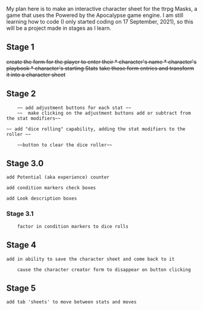 

My plan here is to make an interactive character sheet for the ttrpg Masks, a game that uses the Powered by the Apocalypse game engine. I am still learning how to code (I only started coding on 17 September, 2021), so this will be a project made in stages as I learn.

## Stage 1

   ~~create the form for the player to enter their * character's name * character's playbook * character's starting Stats~~
    ~~take those form entries and transform it into a character sheet~~

## Stage 2

		~~ add adjustment buttons for each stat ~~
		~~	make clicking on the adjustment buttons add or subtract from the stat modifiers~~

    ~~ add "dice rolling" capability, adding the stat modifiers to the roller ~~

		~~button to clear the dice roller~~

## Stage 3.0

    add Potential (aka experience) counter

    add condition markers check boxes

    add Look description boxes

  ###  Stage 3.1
        factor in condition markers to dice rolls

## Stage 4

    add in ability to save the character sheet and come back to it

		cause the character creator form to disappear on button clicking

## Stage 5

	add tab 'sheets' to move between stats and moves
